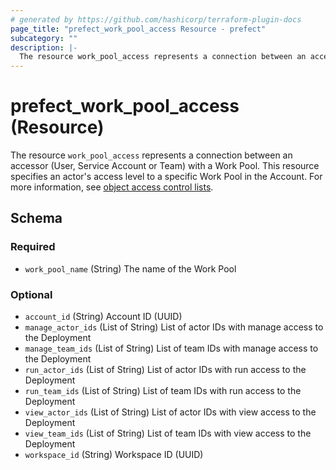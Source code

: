 ```yaml
---
# generated by https://github.com/hashicorp/terraform-plugin-docs
page_title: "prefect_work_pool_access Resource - prefect"
subcategory: ""
description: |-
  The resource work_pool_access represents a connection between an accessor (User, Service Account or Team) with a Work Pool. This resource specifies an actor's access level to a specific Work Pool in the Account. For more information, see object access control lists https://docs.prefect.io/v3/manage/cloud/manage-users/object-access-control-lists.
---
```


# prefect_work_pool_access (Resource)

The resource `work_pool_access` represents a connection between an accessor (User, Service Account or Team) with a Work Pool. This resource specifies an actor's access level to a specific Work Pool in the Account. For more information, see [object access control lists](https://docs.prefect.io/v3/manage/cloud/manage-users/object-access-control-lists).



<!-- schema generated by tfplugindocs -->
## Schema

### Required

- `work_pool_name` (String) The name of the Work Pool

### Optional

- `account_id` (String) Account ID (UUID)
- `manage_actor_ids` (List of String) List of actor IDs with manage access to the Deployment
- `manage_team_ids` (List of String) List of team IDs with manage access to the Deployment
- `run_actor_ids` (List of String) List of actor IDs with run access to the Deployment
- `run_team_ids` (List of String) List of team IDs with run access to the Deployment
- `view_actor_ids` (List of String) List of actor IDs with view access to the Deployment
- `view_team_ids` (List of String) List of team IDs with view access to the Deployment
- `workspace_id` (String) Workspace ID (UUID)
